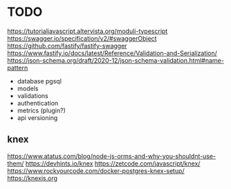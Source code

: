 # TODO

https://tutorialjavascript.altervista.org/moduli-typescript
https://swagger.io/specification/v2/#swaggerObject
https://github.com/fastify/fastify-swagger
https://www.fastify.io/docs/latest/Reference/Validation-and-Serialization/
https://json-schema.org/draft/2020-12/json-schema-validation.html#name-pattern

- database pgsql
- models
- validations
- authentication
- metrics (plugin?)
- api versioning

## knex

https://www.atatus.com/blog/node-js-orms-and-why-you-shouldnt-use-them/
https://devhints.io/knex
https://zetcode.com/javascript/knex/
https://www.rockyourcode.com/docker-postgres-knex-setup/
https://knexjs.org
